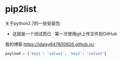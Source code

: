 # pip2list
关于python2.7的一些安装包

- 这就是一个测试而已  
  第一次使用git上传文件到GitHub   

我的博客:https://ldaisy847800926.github.io/

```python
payload = {'key1': 'value1', 'key2': 'value2'}
```

